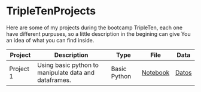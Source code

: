 # TripleTenProjects

Here are some of my projects during the bootcamp TripleTen, each one have different purpuses, so a little description in the begining can give You an idea of what you can find inside.

| Project | Description | Type | File | Data |
| ------- | ----------- | ---- | ---- | ---- |
| Project 1 | Using basic python to manipulate data and dataframes. | Basic Python | [Notebook](https://github.com/zyrusin/TripleTenProjects/blob/main/Proyecto%201/Proyecto.ipynb) |[Datos](https://github.com/zyrusin/TripleTenProjects/blob/main/Proyecto%201/music_project_en.csv)|


